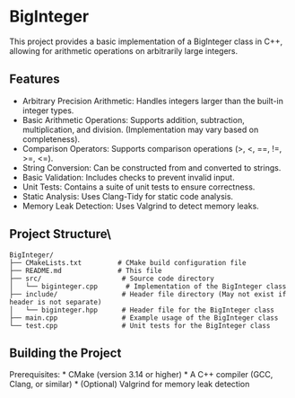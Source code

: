 # BigInteger
This project provides a basic implementation of a BigInteger class in C++, allowing for arithmetic operations on arbitrarily large integers.

## Features

*   Arbitrary Precision Arithmetic: Handles integers larger than the built-in integer types.
*   Basic Arithmetic Operations: Supports addition, subtraction, multiplication, and division. (Implementation may vary based on completeness).
*   Comparison Operators: Supports comparison operations (>, <, ==, !=, >=, <=).
*   String Conversion: Can be constructed from and converted to strings.
*   Basic Validation: Includes checks to prevent invalid input.
*   Unit Tests: Contains a suite of unit tests to ensure correctness.
*   Static Analysis: Uses Clang-Tidy for static code analysis.
*   Memory Leak Detection: Uses Valgrind to detect memory leaks.

## Project Structure\

```plaintext
BigInteger/
├── CMakeLists.txt         # CMake build configuration file
├── README.md              # This file
├── src/                    # Source code directory
│   └── biginteger.cpp       # Implementation of the BigInteger class
├── include/                # Header file directory (May not exist if header is not separate)
│   └── biginteger.hpp      # Header file for the BigInteger class
├── main.cpp                # Example usage of the BigInteger class
└── test.cpp                # Unit tests for the BigInteger class
```

## Building the Project
Prerequisites:
    *   CMake (version 3.14 or higher)
    *   A C++ compiler (GCC, Clang, or similar)
    *   (Optional) Valgrind for memory leak detection
